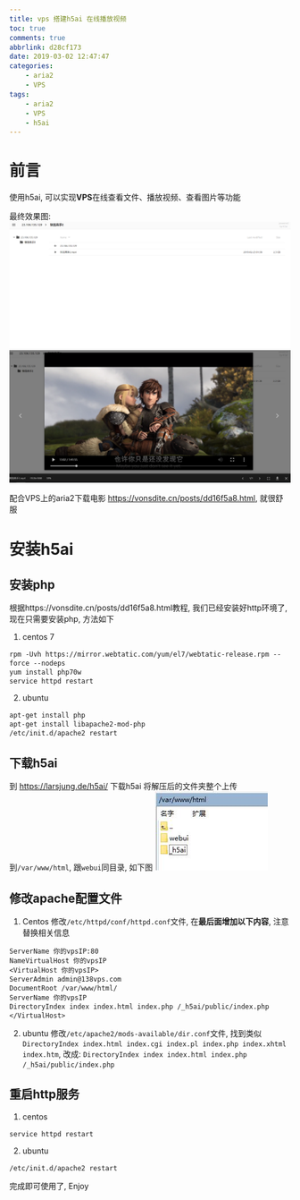 ```yaml
---
title: vps 搭建h5ai 在线播放视频
toc: true
comments: true
abbrlink: d28cf173
date: 2019-03-02 12:47:47
categories:
    - aria2
    - VPS
tags:
    - aria2
    - VPS
    - h5ai
---
```


# 前言
使用h5ai, 可以实现**VPS**在线查看文件、播放视频、查看图片等功能

最终效果图:
![](/images/2019-03-02-13-05-33.png)
![](/images/2019-03-02-13-05-25.png)

配合VPS上的aria2下载电影 https://vonsdite.cn/posts/dd16f5a8.html, 就很舒服

<!-- more -->

# 安装h5ai
## 安装php
根据https://vonsdite.cn/posts/dd16f5a8.html教程, 我们已经安装好http环境了, 现在只需要安装php, 方法如下

1. centos 7
```
rpm -Uvh https://mirror.webtatic.com/yum/el7/webtatic-release.rpm --force --nodeps
yum install php70w
service httpd restart
```

2. ubuntu
```
apt-get install php
apt-get install libapache2-mod-php
/etc/init.d/apache2 restart
```

## 下载h5ai
到 https://larsjung.de/h5ai/ 下载h5ai
将解压后的文件夹整个上传到`/var/www/html`, 跟`webui`同目录, 如下图
![](/images/2019-03-02-13-08-25.png)

## 修改apache配置文件
1. Centos
修改`/etc/httpd/conf/httpd.conf`文件, 在**最后面增加以下内容**, 注意替换相关信息

```
ServerName 你的vpsIP:80
NameVirtualHost 你的vpsIP
<VirtualHost 你的vpsIP>
ServerAdmin admin@138vps.com
DocumentRoot /var/www/html/
ServerName 你的vpsIP
DirectoryIndex index index.html index.php /_h5ai/public/index.php
</VirtualHost>
```

2. ubuntu
修改`/etc/apache2/mods-available/dir.conf`文件, 找到类似 
`DirectoryIndex index.html index.cgi index.pl index.php index.xhtml index.htm`, 
改成: `DirectoryIndex index index.html index.php /_h5ai/public/index.php`


## 重启http服务
1. centos
```
service httpd restart
```

2. ubuntu
```
/etc/init.d/apache2 restart
```

完成即可使用了, Enjoy
